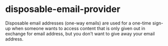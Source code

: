 # disposable-email-provider
Disposable email addresses (one-way emails) are used for a one-time sign-up when someone wants to access content that is only given out in exchange for email address, but you don't want to give away your email address.
